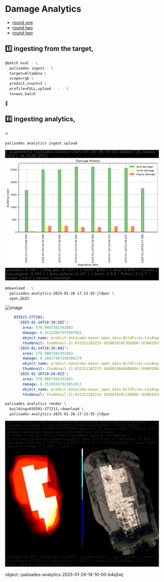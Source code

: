 # Damage Analytics

- [round one](./damage-analytics-round-one.md)
- [round two](./damage-analytics-round-two.md)
- [round two](./damage-analytics-round-three.md)

## 1️⃣ ingesting from the target,

```bash
@batch eval - \
  palisades ingest - \
  target=Altadena \
  scope=rgb \
  predict,count=3 \
  profile=FULL,upload - - - \
  to=aws_batch
```

🎰

## 2️⃣  ingesting analytics,

🔥

```bash
palisades analytics ingest upload
```

![image](https://github.com/kamangir/assets/blob/main/palisades/palisades-analytics-2025-01-26-18-10-00-b4q5wj/damage-history.png?raw=true)


```bash
@download - \
  palisades-analytics-2025-01-26-17-13-55-jl0par \
  open,QGIS
```

![image](https://github.com/kamangir/assets/blob/main/palisades/palisades-analytics-2025-01-26-17-13-55-jl0par/QGIS.png?raw=true)


```yaml
    035521-377202:
      '2025-01-14T18:30:58Z':
        area: 570.9007382392883
        damage: 0.31322067975997925
        object_name: predict-datacube-maxar_open_data-WildFires-LosAngeles-Jan-2025-11-031311102213-103001010C7D2D00-2025-01-24-3w93qm
        thumbnail: thumbnail-11-031311102213-103001010C7D2D00-103001010C7D2D00-visual-prediction-000690.png
      '2025-01-14T18:36:40Z':
        area: 570.9007382392883
        damage: 0.18017107248306274
        object_name: predict-datacube-maxar_open_data-WildFires-LosAngeles-Jan-2025-11-031311102213-10400100A06B8000-2025-01-24-kj6wsu
        thumbnail: thumbnail-11-031311102213-10400100A06B8000-10400100A06B8000-visual-prediction-000690.png
      '2025-01-16T18:58:02Z':
        area: 570.9007382392883
        damage: 0.35183247923851013
        object_name: predict-datacube-maxar_open_data-WildFires-LosAngeles-Jan-2025-11-031311102213-103001010C12B000-2025-01-24-511jt9
        thumbnail: thumbnail-11-031311102213-103001010C12B000-103001010C12B000-visual-prediction-000690.png
```

```bash
palisades analytics render \
  building=035501-377213,~download \
  palisades-analytics-2025-01-26-17-13-55-jl0par
```

![image](https://github.com/kamangir/assets/blob/main/palisades/palisades-analytics-2025-01-26-17-13-55-jl0par/thumbnail-035521-377202-palisades-analytics-2025-01-26-17-13-55-jl0par.gif?raw=true)


object:::palisades-analytics-2025-01-26-18-10-00-b4q5wj